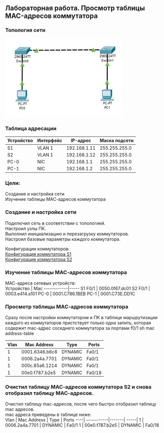 ## Лабораторная работа. Просмотр таблицы MAC-адресов коммутатора

### Топология сети
![alt-текст](https://github.com/permakov/otus/blob/main/lab2/Screenshot_3.jpg "Топология сети")  

### Таблица адресации

Устройство  | Интерфейс | IP-адрес | Маска подсети
------------| ----------|----------|--------------
S1	| VLAN 1	| 192.168.1.11	| 255.255.255.0
S2 | VLAN 1	| 192.168.1.12	| 255.255.255.0
PC-0	| NIC	| 192.168.1.1	| 255.255.255.0
PC-1	| NIC	| 192.168.1.2	| 255.255.255.0

###	Цели:  
Создание и настройка сети  
Изучение таблицы МАС-адресов коммутатора  

### Создание и настройка сети  
Подключил сеть в соответствии с топологией.  
Настроил узлы ПК.  
Выполнил инициализацию и перезагрузку коммутаторов.  
Настроил базовые параметры каждого коммутатора.    

Конфигурации коммутаторов:  
[Конфигурация коммутатора S1](https://github.com/permakov/otus/blob/main/lab2/Screenshot_2.jpg)  
[Конфигурация коммутатора S2](https://github.com/permakov/otus/blob/main/lab2/Screenshot_1.jpg)  


### Изучение таблицы МАС-адресов коммутатора

МАС-адреса сетевых устройств:  
Устройство  | Mac
------------|-----
S1 F0/1 | 0050.0f67.dc01
S2 F0/1 | 0003.e414.a101
PC-0 | 0001.C786.1BEB
PC-1 | 0001.C73E.DD1C

### Просмотр таблицы МАС-адресов коммутатора  

Сразу после настройки коммутатором и ПК в таблице маршрутизации каждого из коммутаторов пристствует только одна запить, которая содержит mac-адрес соседнего коммутатора за портами f0/1
sh mac address-table   
           
Vlan  |  Mac Address  |     Type   |     Ports
----| -----------|-------| -----|
   1  |  0001.6346.b6c8 |   DYNAMIC  |   Fa0/1
   1   | 0006.2a4a.7701 |   DYNAMIC |    Fa0/1
   1  |  000c.85a6.1214 |   DYNAMIC  |   Fa0/1
   1 |   00e0.f787.b2e5 |   DYNAMIC  |   Fa0/18

### Очистил таблицу МАС-адресов коммутатора S2 и снова отобразил таблицу МАС-адресов.

Очистил таблицу mac-адресов, после чего быстро отобразил таблицу mac адресов.   
mac адреса приведены в таблице ниже:  
Vlan  |  Mac Address  |     Type   |     Ports
----| -----------|-------| -----|
   1   | 0006.2a4a.7701 |   DYNAMIC |    Fa0/1
   1 |   00e0.f787.b2e5 |   DYNAMIC  |   Fa0/18

